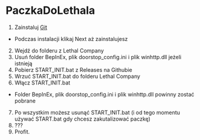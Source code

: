 # PaczkaDoLethala

1. Zainstaluj [Git](https://github.com/git-for-windows/git/releases/download/v2.43.0.windows.1/Git-2.43.0-64-bit.exe)
  - Podczas instalacji klikaj Next aż zainstalujesz
2. Wejdź do folderu z Lethal Company
3. Usuń folder BepInEx, plik doorstop_config.ini i plik winhttp.dll jeżeli istnieją
4. Pobierz START_INIT.bat z Releases na Githubie
5. Wrzuć START_INIT.bat do folderu Lethal Company
6. Włącz START_INIT.bat
  - Folder BepInEx, plik doorstop_config.ini i plik winhttp.dll powinny zostać pobrane
7. Po wszystkim możesz usunąć START_INIT.bat (i od tego momentu używać START.bat gdy chcesz zakutalizować paczkę)
8. ???
9. Profit.
